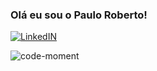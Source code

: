 ### Olá eu sou o Paulo Roberto! 


[![LinkedIN](https://img.shields.io/badge/LinkedIn-0077B5?style=for-the-badge&logo=linkedin&logoColor=white)](https://www.linkedin.com/in/pcastroneto/)


![code-moment](https://github.com/user-attachments/assets/e570f94b-817a-433f-bb0d-362fa8d96f2c)
